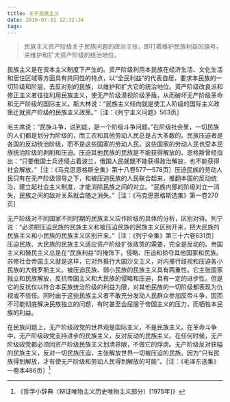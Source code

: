 ```yaml
---
title: 关于民族主义
date: 2016-07-31 12:32:34
tags: 
---
```


>民族主义资产阶级关于民族问题的政治主张，即打着维护民族利益的旗号，来维护和扩大资产阶级的统治地位。

民族主义是在资本主义制度下产生的。资产阶级利用本民族在经济生活、文化生活和居住区域等方面具有共同性的特点，以“全民利益”的代表自居，要求本民族的一切阶级和阶层，去反对别的民族，以维护和扩大它的统治地位。资产阶级改良派和修正主义者往往利用民族主义，使无产阶级漠视阶级矛盾，从而破坏无产阶级革命和无产阶级的国际主义。斯大林说：“民族主义倾向就是使工人阶级的国际主义政策迁就资产阶级的民族主义政策。”［注：《列宁主义问题》563页］

毛主席说：“民族斗争，说到底，是一个阶级斗争问题。”在阶级社会里，一切民族的人们都是划分为阶级的，而工农和其他劳动人民总是占大多数的。民族压迫者是各国的反动统治阶级，而不是这些国家的劳动人民。这些国家的劳动人民也受本民族统治阶级的剥削和压迫。压迫其他民族的民族是不能获得解放的。恩格斯曾经指出：“只要俄国士兵还侵占着波兰，俄国人民就既不能获得政治解放，也不能获得社会解放。”［注：《马克思恩格斯全集》第十八卷577—578页］压迫民族的劳动人民只有在无产阶级领导之下，和被压迫民族的人民联合起来，推翻本国的反动统治，建立起社会主义制度，才能消除民族之间的对立。“民族内部的阶级对立一消失，民族之间的敌对关系就会随之消失。”［注：《马克思恩格斯选集》第一卷270页］

无产阶级对不同国家不同时期的民族主义应作阶级的具体的分析，区别对待。列宁说：“必须把压迫民族的民族主义和被压迫民族的民族主义区别开来，把大民族的民族主义和小民族的民族主义区别开来。”［注：《列宁全集》第三十六卷631页］压迫民族、大民族的民族主义适应资产阶级扩张政策的需要，完全是反动的。帝国主义和殖民主义总是在“民族利益”的掩饰下，侵略、压迫和掠夺其他国家和民族。苏修社会帝国主义就是这样，它对外推行大国沙文主义，对内推行歧视和压迫各小民族的大俄罗斯主义。被压迫民族、弱小民族的民族主义具有两重性。它主张国家独立和民族解放，反抗帝国主义和大民族的侵略和压迫，具有一定的进步性。但是它的反抗仅以符合本民族统治阶级的利益为限，对其他民族的一切阶级都表现为仇视或不信任。同时由于这些民族主义者不敢充分发动人民群众参加反帝斗争，因而不可能彻底解决民族独立的问题，有时甚至会屈服于帝国主义的压力，而牺牲本民族的利益。

在民族问题上，无产阶级政党的世界观是国际主义，不是民族主义。在革命斗争中，无产阶级政党支持进步的民族主义，反对反动的民族主义。在任何时候，无产阶级政党都必须同资产阶级民族主义划清界限，不做它的俘虏。无产阶级反对狭隘的民族主义，反对一切民族压迫，主张解放世界一切被压迫的民族。因为“只有民族得到解放，才有使无产阶级和劳动人民得到解放的可能”。［注：《毛泽东选集》一卷本486页］[^1]

[^1]: 《哲学小辞典（辩证唯物主义历史唯物主义部分）[1975年]》
